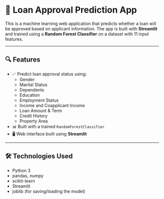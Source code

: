 
# 🏦 Loan Approval Prediction App

This is a machine learning web application that predicts whether a loan will be approved based on applicant information. The app is built with **Streamlit** and trained using a **Random Forest Classifier** on a dataset with 11 input features.

---

## 🔍 Features

- ✅ Predict loan approval status using:
  - Gender
  - Marital Status
  - Dependents
  - Education
  - Employment Status
  - Income and Coapplicant Income
  - Loan Amount & Term
  - Credit History
  - Property Area
- 📊 Built with a trained `RandomForestClassifier`
- 🖥️ Web interface built using **Streamlit**

---

## 🛠️ Technologies Used

- Python 3
- pandas, numpy
- scikit-learn
- Streamlit
- joblib (for saving/loading the model)




